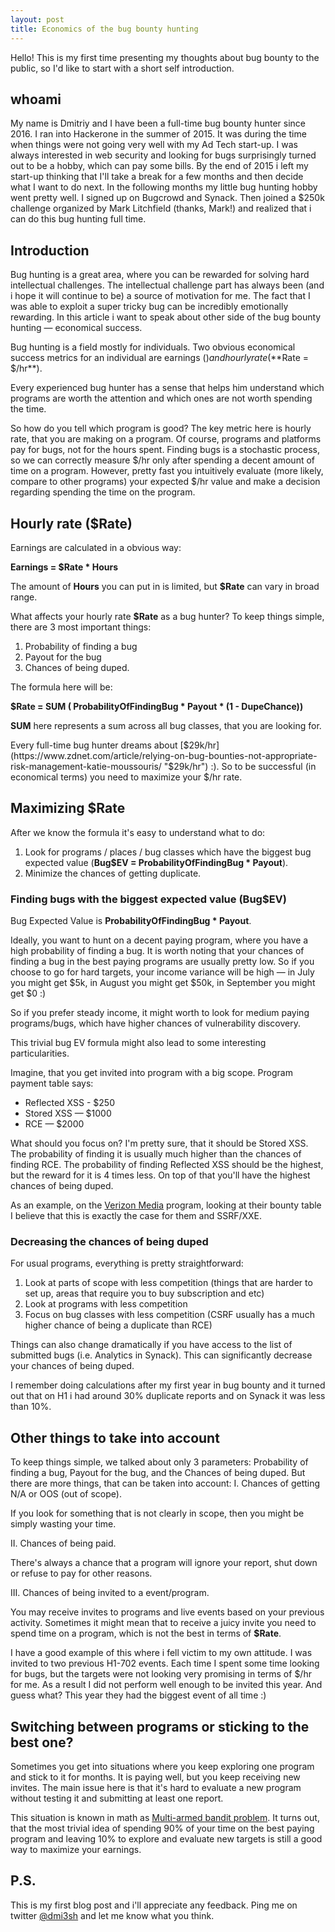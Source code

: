 ```yaml
---
layout: post
title: Economics of the bug bounty hunting
---
```


Hello! This is my first time presenting my thoughts about bug bounty to the public, so I'd like to start with a short self introduction.

## whoami
My name is Dmitriy and I have been a full-time bug bounty hunter since 2016. I ran into Hackerone in the summer of 2015. It was during the time when things were not going very well with my Ad Tech start-up. I was always interested in web security and looking for bugs surprisingly turned out to be a hobby, which can pay some bills. By the end of 2015 i left my start-up thinking that I'll take a break for a few months and then decide what I want to do next. In the following months my little bug hunting hobby went pretty well. I signed up on Bugcrowd and Synack. Then joined a $250k challenge organized by Mark Litchfield (thanks, Mark!) and realized that i can do this bug hunting full time.

## Introduction
Bug hunting is a great area, where you can be rewarded for solving hard intellectual challenges. The intellectual challenge part has always been (and i hope it will continue to be) a source of motivation for me. The fact that I was able to exploit a super tricky bug can be incredibly emotionally rewarding. In this article i want to speak about other side of the bug bounty hunting — economical success.

Bug hunting is a field mostly for individuals. Two obvious economical success metrics for an individual are earnings ($) and hourly rate (**$Rate = $/hr**).

Every experienced bug hunter has a sense that helps him understand which programs are worth the attention and which ones are not worth spending the time.

So how do you tell which program is good? The key metric here is hourly rate, that you are making on a program. Of course, programs and platforms pay for bugs, not for the hours spent. Finding bugs is a stochastic process, so we can correctly measure $/hr only after spending a decent amount of time on a program. However, pretty fast you intuitively evaluate (more likely, compare to other programs) your expected $/hr value and make a decision regarding spending the time on the program.

## Hourly rate ($Rate)
Earnings are calculated in a obvious way:

 **Earnings = $Rate * Hours**
 
The amount of **Hours** you can put in is limited, but **$Rate** can vary in broad range.

What affects your hourly rate **$Rate** as a bug hunter?
To keep things simple, there are 3 most important things:
1. Probability of finding a bug
2. Payout for the bug
3. Chances of being duped.

The formula here will be:

**$Rate = SUM ( ProbabilityOfFindingBug \* Payout \* (1 - DupeChance))**

**SUM** here represents a sum across all bug classes, that you are looking for.

Every full-time bug hunter dreams about [$29k/hr](https://www.zdnet.com/article/relying-on-bug-bounties-not-appropriate-risk-management-katie-moussouris/ "$29k/hr") :). So to be successful (in economical terms) you need to maximize your $/hr rate.

## Maximizing $Rate

After we know the formula it's easy to understand what to do:
1. Look for programs / places / bug classes which have the biggest bug expected value (**Bug$EV = ProbabilityOfFindingBug \* Payout**).
2. Minimize the chances of getting duplicate.

### Finding bugs with the biggest expected value (Bug$EV)

Bug Expected Value is **ProbabilityOfFindingBug * Payout**.

Ideally, you want to hunt on a decent paying program, where you have a high probability of finding a bug. It is worth noting that your chances of finding a bug in the best paying programs are usually pretty low. So if you choose to go for hard targets, your income variance will be high — in July you might get $5k, in August you might get $50k, in September you might get $0 :)

So if you prefer steady income, it might worth to look for medium paying programs/bugs, which have higher chances of vulnerability discovery.

This trivial bug EV formula might also lead to some interesting particularities.

Imagine, that you get invited into program with a big scope. 
Program payment table says:
- Reflected XSS - $250
- Stored XSS — $1000
- RCE — $2000

What should you focus on? I'm pretty sure, that it should be Stored XSS. The probability of finding it is usually much higher than the chances of finding RCE. The probability of finding Reflected XSS should be the highest, but the reward for it is 4 times less. On top of that you'll have the highest chances of being duped.

As an example, on the [Verizon Media](https://hackerone.com/verizonmedia) program, looking at their bounty table I believe that this is exactly the case for them and SSRF/XXE.

### Decreasing the chances of being duped
For usual programs, everything is pretty straightforward:
1. Look at parts of scope with less competition (things that are harder to set up, areas that require you to buy subscription and etc)
2. Look at programs with less competition
3. Focus on bug classes with less competition (CSRF usually has a much higher chance of being a duplicate than RCE)

Things can also change dramatically if you have access to the list of submitted bugs (i.e. Analytics in Synack). This can significantly decrease your chances of being duped.

I remember doing calculations after my first year in bug bounty and it turned out that on H1 i had around 30% duplicate reports and on Synack it was less than 10%.

## Other things to take into account

To keep things simple, we talked about only 3 parameters: Probability of finding a bug, Payout for the bug, and the Chances of being duped.
But there are more things, that can be taken into account:
I. Chances of getting N/A or OOS (out of scope).

If you look for something that is not clearly in scope, then you might be simply wasting your time.

II. Chances of being paid.

There's always a chance that a program will ignore your report, shut down or refuse to pay for other reasons.

III. Chances of being invited to a event/program.

You may receive invites to programs and live events based on your previous activity. Sometimes it might mean that to receive a juicy invite you need to spend time on a program, which is not the best in terms of **$Rate**.

I have a good example of this where i fell victim to my own attitude. I was invited to two previous H1-702 events. Each time I spent some time looking for bugs, but the targets were not looking very promising in terms of $/hr for me. As a result I did not perform well enough to be invited this year. And guess what? This year they had the biggest event of all time :)


## Switching between programs or sticking to the best one?

Sometimes you get into situations where you keep exploring one program and stick to it for months. It is paying well, but you keep receiving new invites. The main issue here is that it's hard to evaluate a new program without testing it and submitting at least one report.

This situation is known in math as [Multi-armed bandit problem](https://en.wikipedia.org/wiki/Multi-armed_bandit). It turns out, that the most trivial idea of spending 90% of your time on the best paying program and leaving 10% to explore and evaluate new targets is still a good way to maximize your earnings. 

## P.S.
This is my first blog post and i'll appreciate any feedback. Ping me on twitter [@dmi3sh](https://twitter.com/dmi3sh) and let me know what you think.

